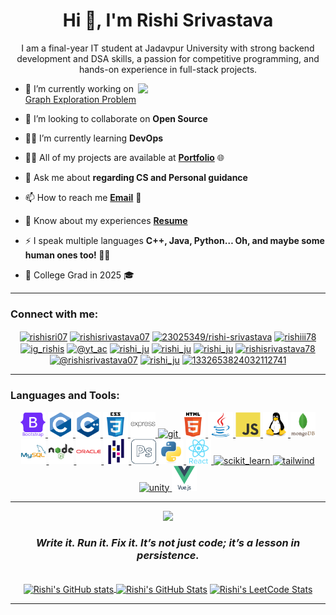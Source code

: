 <h1 align="center">Hi 👋, I'm Rishi Srivastava</h1>

<p align="center">I am a final-year IT student at Jadavpur University with strong backend development and DSA skills, a passion for competitive programming, and hands-on experience in full-stack projects.</p>

<img align='right' src="https://physicsgurukul.files.wordpress.com/2019/02/character-1.gif" width=300>

- 🔭 I’m currently working on [Graph Exploration Problem](https://github.com/rishisrivastava07/Graph-Exploration-Problem) 

- 👯 I’m looking to collaborate on **Open Source**

- 🧑‍💻 I’m currently learning **DevOps** 

- 👨‍💻 All of my projects are available at **[Portfolio](https://rishisrivastava07.github.io/Portfolio)** 🌐

- 💬 Ask me about **regarding CS and Personal guidance** 

- 📫 How to reach me **[Email](mailto:rishisrivastava.ju@gmail.com)** 📩

- 📄 Know about my experiences **[Resume](https://drive.google.com/file/d/1vUDEeHpxkjvuPKn_DAWLJxYxDclOMbwM/view?usp=sharing)**

- ⚡ I speak multiple languages **C++, Java, Python… Oh, and maybe some human ones too! 🤖😆**

- 🏫 College Grad in 2025 🎓
<hr>

<h3 align="left">Connect with me:</h3>
<p align="center">
<a href="https://twitter.com/rishisri07" target="blank"><img align="center" src="https://raw.githubusercontent.com/rahuldkjain/github-profile-readme-generator/master/src/images/icons/Social/twitter.svg" alt="rishisri07" height="30" width="40" /></a>
<a href="https://linkedin.com/in/rishisrivastava07" target="blank"><img align="center" src="https://raw.githubusercontent.com/rahuldkjain/github-profile-readme-generator/master/src/images/icons/Social/linked-in-alt.svg" alt="rishisrivastava07" height="30" width="40" /></a>
<a href="https://stackoverflow.com/users/23025349/rishi-srivastava" target="blank"><img align="center" src="https://raw.githubusercontent.com/rahuldkjain/github-profile-readme-generator/master/src/images/icons/Social/stack-overflow.svg" alt="23025349/rishi-srivastava" height="30" width="40" /></a>
<a href="https://fb.com/rishiii78" target="blank"><img align="center" src="https://raw.githubusercontent.com/rahuldkjain/github-profile-readme-generator/master/src/images/icons/Social/facebook.svg" alt="rishiii78" height="30" width="40" /></a>
<a href="https://instagram.com/ig_rishis" target="blank"><img align="center" src="https://raw.githubusercontent.com/rahuldkjain/github-profile-readme-generator/master/src/images/icons/Social/instagram.svg" alt="ig_rishis" height="30" width="40" /></a>
<a href="https://www.youtube.com/c/@yt_ac" target="blank"><img align="center" src="https://raw.githubusercontent.com/rahuldkjain/github-profile-readme-generator/master/src/images/icons/Social/youtube.svg" alt="@yt_ac" height="30" width="40" /></a>
<a href="https://www.codechef.com/users/rishi_ju" target="blank"><img align="center" src="https://cdn.jsdelivr.net/npm/simple-icons@3.1.0/icons/codechef.svg" alt="rishi_ju" height="30" width="40" /></a>
<a href="https://www.hackerrank.com/rishi_ju" target="blank"><img align="center" src="https://raw.githubusercontent.com/rahuldkjain/github-profile-readme-generator/master/src/images/icons/Social/hackerrank.svg" alt="rishi_ju" height="30" width="40" /></a>
<a href="https://codeforces.com/profile/rishi_ju" target="blank"><img align="center" src="https://raw.githubusercontent.com/rahuldkjain/github-profile-readme-generator/master/src/images/icons/Social/codeforces.svg" alt="rishi_ju" height="30" width="40" /></a>
<a href="https://www.leetcode.com/rishisrivastava78" target="blank"><img align="center" src="https://raw.githubusercontent.com/rahuldkjain/github-profile-readme-generator/master/src/images/icons/Social/leet-code.svg" alt="rishisrivastava78" height="30" width="40" /></a>
<a href="https://www.hackerearth.com/@rishisrivastava07" target="blank"><img align="center" src="https://raw.githubusercontent.com/rahuldkjain/github-profile-readme-generator/master/src/images/icons/Social/hackerearth.svg" alt="@rishisrivastava07" height="30" width="40" /></a>
<a href="https://auth.geeksforgeeks.org/user/rishi_ju" target="blank"><img align="center" src="https://raw.githubusercontent.com/rahuldkjain/github-profile-readme-generator/master/src/images/icons/Social/geeks-for-geeks.svg" alt="rishi_ju" height="30" width="40" /></a>
<a href="https://discord.gg/1332653824032112741" target="blank"><img align="center" src="https://raw.githubusercontent.com/rahuldkjain/github-profile-readme-generator/master/src/images/icons/Social/discord.svg" alt="1332653824032112741" height="30" width="40" /></a>
</p>

<hr>

<h3 align="left">Languages and Tools:</h3>
<p align="center"> <a href="https://getbootstrap.com" target="_blank" rel="noreferrer"> <img src="https://raw.githubusercontent.com/devicons/devicon/master/icons/bootstrap/bootstrap-plain-wordmark.svg" alt="bootstrap" width="40" height="40"/> </a> <a href="https://www.cprogramming.com/" target="_blank" rel="noreferrer"> <img src="https://raw.githubusercontent.com/devicons/devicon/master/icons/c/c-original.svg" alt="c" width="40" height="40"/> </a> <a href="https://www.w3schools.com/cpp/" target="_blank" rel="noreferrer"> <img src="https://raw.githubusercontent.com/devicons/devicon/master/icons/cplusplus/cplusplus-original.svg" alt="cplusplus" width="40" height="40"/> </a> <a href="https://www.w3schools.com/css/" target="_blank" rel="noreferrer"> <img src="https://raw.githubusercontent.com/devicons/devicon/master/icons/css3/css3-original-wordmark.svg" alt="css3" width="40" height="40"/> </a> <a href="https://expressjs.com" target="_blank" rel="noreferrer"> <img src="https://raw.githubusercontent.com/devicons/devicon/master/icons/express/express-original-wordmark.svg" alt="express" width="40" height="40"/> </a> <a href="https://git-scm.com/" target="_blank" rel="noreferrer"> <img src="https://www.vectorlogo.zone/logos/git-scm/git-scm-icon.svg" alt="git" width="40" height="40"/> </a> <a href="https://www.w3.org/html/" target="_blank" rel="noreferrer"> <img src="https://raw.githubusercontent.com/devicons/devicon/master/icons/html5/html5-original-wordmark.svg" alt="html5" width="40" height="40"/> </a> <a href="https://www.java.com" target="_blank" rel="noreferrer"> <img src="https://raw.githubusercontent.com/devicons/devicon/master/icons/java/java-original.svg" alt="java" width="40" height="40"/> </a> <a href="https://developer.mozilla.org/en-US/docs/Web/JavaScript" target="_blank" rel="noreferrer"> <img src="https://raw.githubusercontent.com/devicons/devicon/master/icons/javascript/javascript-original.svg" alt="javascript" width="40" height="40"/> </a> <a href="https://www.linux.org/" target="_blank" rel="noreferrer"> <img src="https://raw.githubusercontent.com/devicons/devicon/master/icons/linux/linux-original.svg" alt="linux" width="40" height="40"/> </a> <a href="https://www.mongodb.com/" target="_blank" rel="noreferrer"> <img src="https://raw.githubusercontent.com/devicons/devicon/master/icons/mongodb/mongodb-original-wordmark.svg" alt="mongodb" width="40" height="40"/> </a> <a href="https://www.mysql.com/" target="_blank" rel="noreferrer"> <img src="https://raw.githubusercontent.com/devicons/devicon/master/icons/mysql/mysql-original-wordmark.svg" alt="mysql" width="40" height="40"/> </a> <a href="https://nodejs.org" target="_blank" rel="noreferrer"> <img src="https://raw.githubusercontent.com/devicons/devicon/master/icons/nodejs/nodejs-original-wordmark.svg" alt="nodejs" width="40" height="40"/> </a> <a href="https://www.oracle.com/" target="_blank" rel="noreferrer"> <img src="https://raw.githubusercontent.com/devicons/devicon/master/icons/oracle/oracle-original.svg" alt="oracle" width="40" height="40"/> </a> <a href="https://pandas.pydata.org/" target="_blank" rel="noreferrer"> <img src="https://raw.githubusercontent.com/devicons/devicon/2ae2a900d2f041da66e950e4d48052658d850630/icons/pandas/pandas-original.svg" alt="pandas" width="40" height="40"/> </a> <a href="https://www.photoshop.com/en" target="_blank" rel="noreferrer"> <img src="https://raw.githubusercontent.com/devicons/devicon/master/icons/photoshop/photoshop-line.svg" alt="photoshop" width="40" height="40"/> </a> <a href="https://www.python.org" target="_blank" rel="noreferrer"> <img src="https://raw.githubusercontent.com/devicons/devicon/master/icons/python/python-original.svg" alt="python" width="40" height="40"/> </a> <a href="https://reactjs.org/" target="_blank" rel="noreferrer"> <img src="https://raw.githubusercontent.com/devicons/devicon/master/icons/react/react-original-wordmark.svg" alt="react" width="40" height="40"/> </a> <a href="https://scikit-learn.org/" target="_blank" rel="noreferrer"> <img src="https://upload.wikimedia.org/wikipedia/commons/0/05/Scikit_learn_logo_small.svg" alt="scikit_learn" width="40" height="40"/> </a> <a href="https://tailwindcss.com/" target="_blank" rel="noreferrer"> <img src="https://www.vectorlogo.zone/logos/tailwindcss/tailwindcss-icon.svg" alt="tailwind" width="40" height="40"/> </a> <a href="https://unity.com/" target="_blank" rel="noreferrer"> <img src="https://www.vectorlogo.zone/logos/unity3d/unity3d-icon.svg" alt="unity" width="40" height="40"/> </a> <a href="https://vuejs.org/" target="_blank" rel="noreferrer"> <img src="https://raw.githubusercontent.com/devicons/devicon/master/icons/vuejs/vuejs-original-wordmark.svg" alt="vuejs" width="40" height="40"/> </a> </p>

<hr>
<div align="center">

![](https://komarev.com/ghpvc/?username=rishisrivastava07&color=green)

### *_Write it. Run it. Fix it. It’s not just code; it’s a lesson in persistence._*
</div>

<br>

<div align = "center">
<a href="https://github.com/anuraghazra/github-readme-stats"><img align="center" src="https://github-readme-stats.vercel.app/api?username=rishisrivastava07&show_icons=true&include_all_commits=true&theme=buefy&hide_border=true" alt="Rishi's GitHub stats" height= 250 width=250/> </a>
<a href="https://github.com/anuraghazra/github-readme-stats"><img align="center" src="https://github-readme-stats.vercel.app/api/top-langs/?username=rishisrivastava07&theme=buefy&hide_border=true&hide=HTML,CSS,SCSS,jupyter%20notebook" alt="Rishi's GitHub Stats" height= 250 width=250/></a> 
<a href="https://leetcode.com/rishisrivastava78/"><img align="center" src="https://leetcard.jacoblin.cool/rishisrivastava78?theme=light&font=Comic%20Neue&ext=heatmap" alt="Rishi's LeetCode Stats" height= 250 width=250/></a> 

</div>
<hr>
